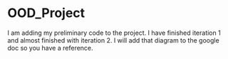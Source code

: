 # OOD_Project

I am adding my preliminary code to the project. I have finished iteration 1 and almost finished with iteration 2. I will add that diagram to the google doc so you have a reference. 
